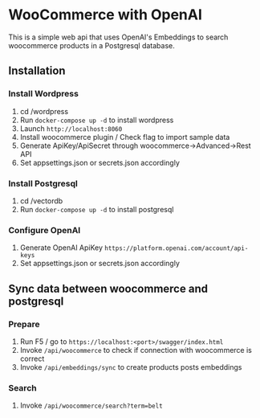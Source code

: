 # WooCommerce with OpenAI
This is a simple web api that uses OpenAI's Embeddings to search woocommerce products in a Postgresql database.

## Installation

### Install Wordpress
1. cd /wordpress
2. Run `docker-compose up -d` to install wordpress
3. Launch `http://localhost:8060` 
4. Install woocommerce plugin / Check flag to import sample data
5. Generate ApiKey/ApiSecret through woocommerce->Advanced->Rest API 
6. Set appsettings.json or secrets.json accordingly

### Install Postgresql
1. cd /vectordb
2. Run `docker-compose up -d` to install postgresql

### Configure OpenAI
1. Generate OpenAI ApiKey `https://platform.openai.com/account/api-keys`
2. Set appsettings.json or secrets.json accordingly

## Sync data between woocommerce and postgresql

### Prepare
1. Run F5 / go to `https://localhost:<port>/swagger/index.html`
2. Invoke `/api/woocommerce` to check if connection with woocommerce is correct
3. Invoke `/api/embeddings/sync` to create products posts embeddings

### Search
1. Invoke `/api/woocommerce/search?term=belt`